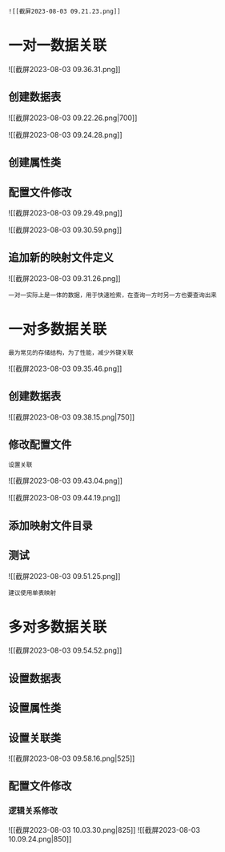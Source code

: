 	![[截屏2023-08-03 09.21.23.png]]
# 一对一数据关联

![[截屏2023-08-03 09.36.31.png]]

## 创建数据表

![[截屏2023-08-03 09.22.26.png|700]]

![[截屏2023-08-03 09.24.28.png]]

## 创建属性类

## 配置文件修改
![[截屏2023-08-03 09.29.49.png]]

![[截屏2023-08-03 09.30.59.png]]

## 追加新的映射文件定义
![[截屏2023-08-03 09.31.26.png]]

	一对一实际上是一体的数据，用于快速检索，在查询一方时另一方也要查询出来

# 一对多数据关联
	最为常见的存储结构，为了性能，减少外键关联


![[截屏2023-08-03 09.35.46.png]]

## 创建数据表
![[截屏2023-08-03 09.38.15.png|750]]

## 修改配置文件
	设置关联

![[截屏2023-08-03 09.43.04.png]]

![[截屏2023-08-03 09.44.19.png]]

## 添加映射文件目录

## 测试

![[截屏2023-08-03 09.51.25.png]]

	建议使用单表映射

# 多对多数据关联
![[截屏2023-08-03 09.54.52.png]]

## 设置数据表

## 设置属性类

## 设置关联类
![[截屏2023-08-03 09.58.16.png|525]]

## 配置文件修改

### 逻辑关系修改
![[截屏2023-08-03 10.03.30.png|825]]
![[截屏2023-08-03 10.09.24.png|850]]

